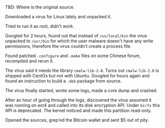 TBD: Where is the original source.

Downloaded a virus for Linux lately and unpacked it.

Tried to run it as root, didn't work.

Googled for 2 hours, found out that instead of `/us/local/bin` the virus unpacked to `/usr/bin` for which the user malware doesn't have any write permissions, therefore the virus couldn't create a process file.

Found patched `.configure` and `.make` files on some Chinese forum, recompiled and rerun it.

The virus said it needs the library `cmalw-lib-2.0`. Turns out `cmalw-lib-2.0` is shipped with CentOs but not with Ubuntu. Googled for hours again and found an instruction to build a `.deb` package from source.

The virus finally started, wrote some logs, made a core dump and crashed.

After an hour of going through the logs, discovered the virus assumed it was running on ext4 and called into its disk encryption API. Under `birfs` this API is deprecated. The kernel noticed and made this partition read-only.

Opened the sources, grep'ed the Bitcoin wallet and sent $5 out of pity.